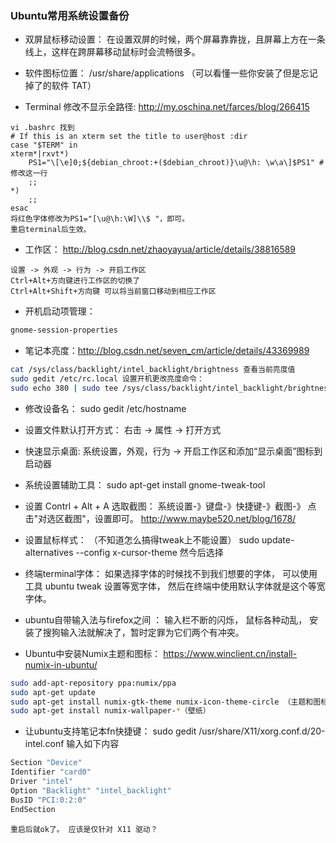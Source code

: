 ### Ubuntu常用系统设置备份

* 双屏鼠标移动设置： 在设置双屏的时候，两个屏幕靠靠拢，且屏幕上方在一条线上，这样在跨屏幕移动鼠标时会流畅很多。

* 软件图标位置： /usr/share/applications （可以看懂一些你安装了但是忘记掉了的软件 TAT） 

* Terminal 修改不显示全路径: http://my.oschina.net/farces/blog/266415
```
vi .bashrc 找到
# If this is an xterm set the title to user@host :dir
case "$TERM" in
xterm*|rxvt*)
    PS1="\[\e]0;${debian_chroot:+($debian_chroot)}\u@\h: \w\a\]$PS1" # 修改这一行
    ;;
*)
    ;;
esac
将红色字体修改为PS1="[\u@\h:\W]\\$ "，即可。
重启terminal后生效。
```

* 工作区： http://blog.csdn.net/zhaoyayua/article/details/38816589
```
设置 -> 外观 -> 行为 -> 开启工作区
Ctrl+Alt+方向键进行工作区的切换了
Ctrl+Alt+Shift+方向键 可以将当前窗口移动到相应工作区
```

* 开机启动项管理：
```bash
gnome-session-properties
```

* 笔记本亮度：http://blog.csdn.net/seven_cm/article/details/43369989
```bash
cat /sys/class/backlight/intel_backlight/brightness 查看当前亮度值
sudo gedit /etc/rc.local 设置开机更改亮度命令：
sudo echo 380 | sudo tee /sys/class/backlight/intel_backlight/brightness
```

* 修改设备名： sudo gedit /etc/hostname

* 设置文件默认打开方式： 右击 -> 属性 -> 打开方式

* 快速显示桌面:  系统设置，外观，行为 -> 开启工作区和添加“显示桌面”图标到启动器

* 系统设置辅助工具： sudo apt-get install gnome-tweak-tool

* 设置 Contrl + Alt + A 选取截图： 系统设置-》键盘-》快捷键-》截图-》 点击"对选区截图"，设置即可。 http://www.maybe520.net/blog/1678/

* 设置鼠标样式： （不知道怎么搞得tweak上不能设置） sudo update-alternatives --config x-cursor-theme 然今后选择

* 终端terminal字体： 如果选择字体的时候找不到我们想要的字体， 可以使用工具 ubuntu tweak 设置等宽字体， 然后在终端中使用默认字体就是这个等宽字体。

* ubuntu自带输入法与firefox之间 ： 输入栏不断的闪烁， 鼠标各种动乱， 安装了搜狗输入法就解决了，暂时定罪为它们两个有冲突。

* Ubuntu中安装Numix主题和图标： https://www.winclient.cn/install-numix-in-ubuntu/
```bash
sudo add-apt-repository ppa:numix/ppa
sudo apt-get update
sudo apt-get install numix-gtk-theme numix-icon-theme-circle （主题和图标）
sudo apt-get install numix-wallpaper-*（壁纸）
```

* 让ubuntu支持笔记本fn快捷键： sudo gedit /usr/share/X11/xorg.conf.d/20-intel.conf 输入如下内容
```bash
Section "Device"
Identifier "card0"
Driver "intel"
Option "Backlight" "intel_backlight"
BusID "PCI:0:2:0"
EndSection
```
	重启后就ok了。 应该是仅针对 X11 驱动？
